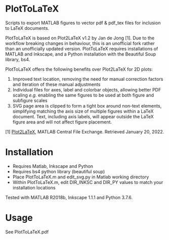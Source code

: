 # PlotToLaTeX
Scripts to export MATLAB figures to vector pdf &amp; pdf_tex files for inclusion to LaTeX documents.

PlotToLaTeX is based on Plot2LaTeX v1.2 by Jan de Jong [1]. Due to the workflow breaking changes in behaviour, this is an unofficial fork rather than an unofficially updated version. PlotToLaTeX requires installations of MATLAB and Inkscape, and a Python installation with the Beautiful Soup library, bs4.

PlotToLaTeX offers the following benefits over Plot2LaTeX for 2D plots:
1. Improved text location, removing the need for manual correction factors and iteration of these manual adjustments
2. Individual files for axes, label and colorbar objects, allowing better PDF scaling _e.g._ enabling the same figures to be used at both figure and subfigure scales
3. SVG page area is clipped to form a tight box around non-text elements, simplifying matching the axis size of multiple figures within a LaTeX document. Text, including axis labels, will appear outside the LaTeX figure area and will not affect figure placement.

[1] [Plot2LaTeX](https://www.mathworks.com/matlabcentral/fileexchange/52700-plot2latex), MATLAB Central File Exchange. Retrieved January 20, 2022.

# Installation
- Requires Matlab, Inkscape and Python
- Requires bs4 python library (beautiful soup)
- Place PlotToLaTeX.m and edit_svg.py in Matlab working directory
- Within PlotToLaTeX.m, edit DIR_INKSC and DIR_PY values to match your installation locations

Tested with MATLAB R2018b, Inkscape 1.1.1 and Python 3.7.6.

# Usage
See PlotToLaTeX.pdf
